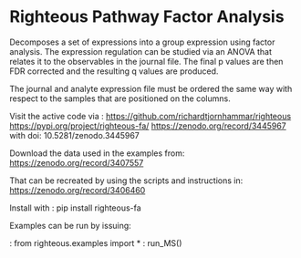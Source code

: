 # Righteous Pathway Factor Analysis
Decomposes a set of expressions into a group expression using
factor analysis. The expression regulation can be studied via 
an ANOVA that relates it to the observables in the journal 
file. The final p values are then FDR corrected and the resulting
q values are produced.

The journal and analyte expression file must be ordered
the same way with respect to the samples that are
positioned on the columns.

Visit the active code via :
https://github.com/richardtjornhammar/righteous
https://pypi.org/project/righteous-fa/
https://zenodo.org/record/3445967 with doi: 10.5281/zenodo.3445967 

Download the data used in the examples from:
https://zenodo.org/record/3407557

That can be recreated by using the scripts and instructions in:
https://zenodo.org/record/3406460

Install with :
pip install righteous-fa

Examples can be run by issuing:

: from righteous.examples import *
: run_MS()

